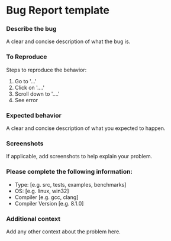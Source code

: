 # Bug Report template

### Describe the bug

A clear and concise description of what the bug is.

### To Reproduce

Steps to reproduce the behavior:

1. Go to '...'
2. Click on '....'
3. Scroll down to '....'
4. See error

### Expected behavior

A clear and concise description of what you expected to happen.

### Screenshots

If applicable, add screenshots to help explain your problem.

### Please complete the following information:

- Type: [e.g. src, tests, examples, benchmarks]
- OS: [e.g. linux, win32]
- Compiler [e.g. gcc, clang]
- Compiler Version [e.g. 8.1.0]

### Additional context

Add any other context about the problem here.
